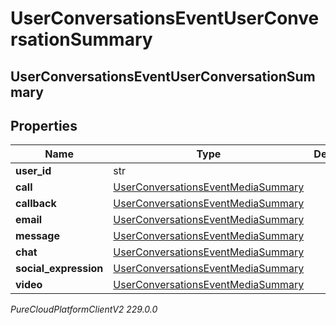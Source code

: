 # UserConversationsEventUserConversationSummary

## UserConversationsEventUserConversationSummary

## Properties

|Name | Type | Description | Notes|
|------------ | ------------- | ------------- | -------------|
| **user_id** | str |  | [optional] |
| **call** | [UserConversationsEventMediaSummary](UserConversationsEventMediaSummary) |  | [optional] |
| **callback** | [UserConversationsEventMediaSummary](UserConversationsEventMediaSummary) |  | [optional] |
| **email** | [UserConversationsEventMediaSummary](UserConversationsEventMediaSummary) |  | [optional] |
| **message** | [UserConversationsEventMediaSummary](UserConversationsEventMediaSummary) |  | [optional] |
| **chat** | [UserConversationsEventMediaSummary](UserConversationsEventMediaSummary) |  | [optional] |
| **social_expression** | [UserConversationsEventMediaSummary](UserConversationsEventMediaSummary) |  | [optional] |
| **video** | [UserConversationsEventMediaSummary](UserConversationsEventMediaSummary) |  | [optional] |



_PureCloudPlatformClientV2 229.0.0_

